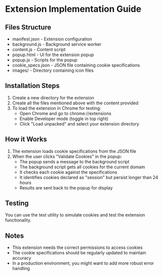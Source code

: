 # Extension Implementation Guide

## Files Structure
- manifest.json - Extension configuration
- background.js - Background service worker
- content.js - Content script
- popup.html - UI for the extension popup
- popup.js - Scripts for the popup
- cookie_specs.json - JSON file containing cookie specifications
- images/ - Directory containing icon files

## Installation Steps
1. Create a new directory for the extension
2. Create all the files mentioned above with the content provided
3. To load the extension in Chrome for testing:
   - Open Chrome and go to chrome://extensions
   - Enable Developer mode (toggle in top right)
   - Click "Load unpacked" and select your extension directory

## How it Works
1. The extension loads cookie specifications from the JSON file
2. When the user clicks "Validate Cookies" in the popup:
   - The popup sends a message to the background script
   - The background script gets all cookies for the current domain
   - It checks each cookie against the specifications
   - It identifies cookies declared as "session" but persist longer than 24 hours
   - Results are sent back to the popup for display

## Testing
You can use the test utility to simulate cookies and test the extension functionality.

## Notes
- This extension needs the correct permissions to access cookies
- The cookie specifications should be regularly updated to maintain accuracy
- In a production environment, you might want to add more robust error handling
